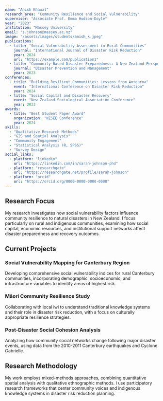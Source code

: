 ```yaml
---
name: "Anish Khanal"
research_area: "Community Resilience and Social Vulnerability"
supervisor: "Associate Prof. Emma Hudson-Doyle"
year: "2023"
institution: "Massey University"
email: "s.johnson@massey.ac.nz"
image: "/assets/images/students/anish_k.jpeg"
publications:
  - title: "Social Vulnerability Assessment in Rural Communities"
    journal: "International Journal of Disaster Risk Reduction"
    year: 2024
    url: "https://example.com/publication1"
  - title: "Community-Based Disaster Preparedness: A New Zealand Perspective"
    journal: "Disaster Prevention and Management"
    year: 2023
conferences:
  - title: "Building Resilient Communities: Lessons from Aotearoa"
    event: "International Conference on Disaster Risk Reduction"
    year: 2024
  - title: "Social Capital and Disaster Recovery"
    event: "New Zealand Sociological Association Conference"
    year: 2023
awards:
  - title: "Best Student Paper Award"
    organization: "NZSEE Conference"
    year: 2024
skills:
  - "Qualitative Research Methods"
  - "GIS and Spatial Analysis"
  - "Community Engagement"
  - "Statistical Analysis (R, SPSS)"
  - "Survey Design"
social_links:
  - platform: "linkedin"
    url: "https://linkedin.com/in/sarah-johnson-phd"
  - platform: "researchgate"
    url: "https://researchgate.net/profile/sarah-johnson"
  - platform: "orcid"
    url: "https://orcid.org/0000-0000-0000-0000"
---
```


## Research Focus

My research investigates how social vulnerability factors influence community resilience to natural disasters in New Zealand. I focus particularly on rural and indigenous communities, examining how social capital, economic resources, and institutional support networks affect disaster preparedness and recovery outcomes.

## Current Projects

### Social Vulnerability Mapping for Canterbury Region
Developing comprehensive social vulnerability indices for rural Canterbury communities, incorporating demographic, socioeconomic, and infrastructure variables to identify areas of highest risk.

### Māori Community Resilience Study
Collaborating with local iwi to understand traditional knowledge systems and their role in disaster risk reduction, with a focus on culturally appropriate resilience strategies.

### Post-Disaster Social Cohesion Analysis
Analyzing how community social networks change following major disaster events, using data from the 2010-2011 Canterbury earthquakes and Cyclone Gabrielle.

## Research Methodology

My work employs mixed-methods approaches, combining quantitative spatial analysis with qualitative ethnographic methods. I use participatory research frameworks that center community voices and indigenous knowledge systems in disaster risk reduction planning.
